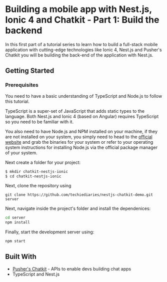 # Building a mobile app with Nest.js, Ionic 4 and Chatkit - Part 1: Build the backend


In this first part of a tutorial series to learn how to build a full-stack mobile application with cutting-edge technologies like Ionic 4, Nest.js and Pusher's Chatkit you will be building the back-end of the application with Nest.js.


## Getting Started


### Prerequisites

You need to have a basic understanding of TypeScript and Node.js to follow this tutorial. 

TypeScript is a super-set of JavaScript that adds static types to the language. Both Nest.js and Ionic 4 (based on Angular) requires TypeScript so you need to be familiar with it.

You also need to have Node.js and NPM installed on your machine, if they are not installed on your system, you simply need to head to the [official website](https://nodejs.org/) and grab the binaries for your system or refer to your operating system instructions for installing Node.js via the official package manager of your system.

Next create a folder for your project:

```bash
$ mkdir chatkit-nestjs-ionic
$ cd chatkit-nestjs-ionic
```

Next, clone the repository using

```
git clone https://github.com/techiediaries/nestjs-chatkit-demo.git server

```

Next, navigate inside the project's folder and install the dependenices:

```bash
cd server
npm install
```

Finally, start the development server using:

```bash
npm start
```


## Built With

* [Pusher's Chatkit](https://docs.pusher.com/chatkit) - APIs to enable devs building chat apps
* TypeScript and Nest.js


